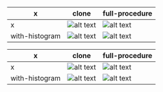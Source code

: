 
x | clone | full-procedure
--- | --- | ---
x|![alt text](output/berlin/uncongested3/alternatives/random-heavy-users/alternatives/clone/en-route.png)|![alt text](output/berlin/uncongested3/alternatives/random-heavy-users/alternatives/full-procedure/en-route.png)
with-histogram|![alt text](output/berlin/uncongested3/alternatives/random-heavy-users/alternatives/clone-with-histogram/en-route.png)|![alt text](output/berlin/uncongested3/alternatives/random-heavy-users/alternatives/full-procedure-with-histogram/en-route.png)

x | clone | full-procedure
--- |--- | ---
x|![alt text](output/berlin/uncongested3/travel-distance-histo_random-heavy-users_clone.png)|![alt text](output/berlin/uncongested3/travel-distance-histo_random-heavy-users_full-procedure.png)
with-histogram|![alt text](output/berlin/uncongested3/travel-distance-histo_random-heavy-users_clone-with-histogram.png)|![alt text](output/berlin/uncongested3/travel-distance-histo_random-heavy-users_full-procedure-with-histogram.png)
